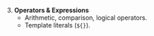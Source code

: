 3. **Operators & Expressions**  
   - Arithmetic, comparison, logical operators.  
   - Template literals (`${}`).  